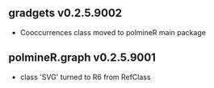 ## gradgets v0.2.5.9002

* Cooccurrences class moved to polmineR main package 

## polmineR.graph v0.2.5.9001

* class 'SVG' turned to R6 from RefClass
